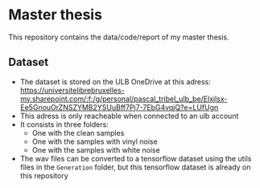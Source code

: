 # Master thesis
This repository contains the data/code/report of my master thesis.

## Dataset
- The dataset is stored on the ULB OneDrive at this adress: https://universitelibrebruxelles-my.sharepoint.com/:f:/g/personal/pascal_tribel_ulb_be/Elxjlsx-Ee5GnouOrZNSZYMB2YSUuBff7Pj7-7EbG4vqjQ?e=LUfUgn
- This adress is only reacheable when connected to an ulb account
- It consists in three folders:
  - One with the clean samples
  - One with the samples with vinyl noise
  - One with the samples with white noise
- The wav files can be converted to a tensorflow dataset using the utils files in the `Generation` folder, but this tensorflow dataset is already on this repository
